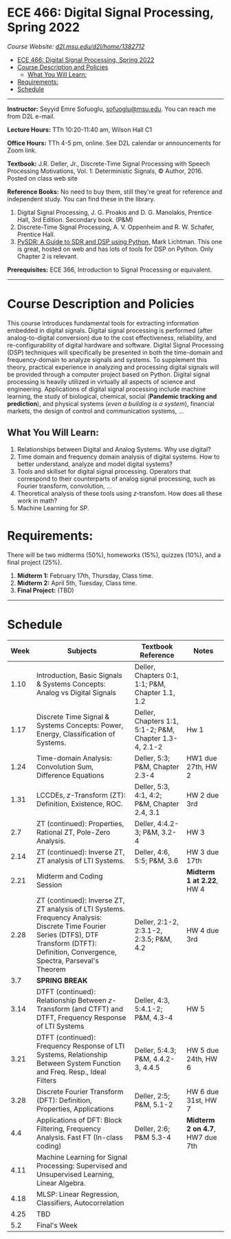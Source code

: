 # ECE 466: Digital Signal Processing, Spring 2022
*Course Website: [d2l.msu.edu/d2l/home/1382712](https://d2l.msu.edu/d2l/home/1382712)*
- [ECE 466: Digital Signal Processing, Spring 2022](#ece-466-digital-signal-processing-spring-2022)
- [Course Description and Policies](#course-description-and-policies)
  - [What You Will Learn:](#what-you-will-learn)
- [Requirements:](#requirements)
- [Schedule](#schedule)

---
__Instructor:__ Seyyid Emre Sofuoglu, sofuoglu@msu.edu. You can reach me from D2L e-mail.

__Lecture Hours:__ TTh 10:20-11:40 am, Wilson Hall C1

__Office Hours:__ TTh 4-5 pm, online. See D2L calendar or announcements for Zoom link.

__Textbook:__ J.R. Deller, Jr., Discrete-Time Signal Processing with Speech Processing Motivations, Vol. 1: Deterministic Signals, &copy; Author, 2016. Posted on class web site

__Reference Books:__ No need to buy them, still they're great for reference and independent study. You can find these in the library.
1. Digital  Signal  Processing,  J.  G.  Proakis  and  D.  G.  Manolakis,  Prentice  Hall, 3rd Edition. Secondary book. (P&M)
2. Discrete-Time Signal Processing, A. V. Oppenheim and R. W. Schafer, Prentice 
Hall.
3. [PySDR: A Guide to SDR and DSP using Python](https://pysdr.org/index.html), Mark Lichtman. This one is great, hosted on web and has lots of tools for DSP on Python. Only Chapter 2 is relevant.

__Prerequisites:__ ECE 366, Introduction to Signal Processing or equivalent.

---
Course Description and Policies 
=

This course introduces fundamental tools for extracting information 
embedded in digital signals. Digital signal processing is performed (after analog-to-digital conversion) due to the cost effectiveness, reliability, and re-configurability of digital hardware and software. Digital Signal Processing (DSP) techniques will specifically be presented in both the time-domain and frequency-domain to analyze signals and systems. To supplement this theory, practical experience in analyzing and processing digital signals will be provided through a computer project based on Python. Digital signal processing is heavily utilized in virtually all aspects of science and engineering. Applications of digital signal processing include machine learning, the study of biological, chemical, social (__Pandemic tracking and prediction__), and physical systems (_even a building is a system_), financial markets, the design of control and communication systems, ...

## What You Will Learn:
1. Relationships between Digital and Analog Systems. Why use digital?
2. Time domain and frequency domain analysis of digital systems. How to better understand, analyze and model digital systems?
3. Tools and skillset for digital signal processing. Operators that correspond to their counterparts of analog signal processing, such as Fourier transform, convolution, ...
4. Theoretical analysis of these tools using $z$-transfom. How does all these work in math?
5. Machine Learning for SP. 

Requirements: 
==
There will be two midterms (50%), homeworks (15%), quizzes (10%), and a final project (25%).
1. __Midterm 1:__ February 17th, Thursday, Class time.
2. __Midterm 2:__ April 5th, Tuesday, Class time.
3. __Final Project:__ (TBD)

---
Schedule
=

| Week | Subjects | Textbook Reference | Notes|
|-|-|-|-|
| 1.10 |  Introduction, Basic Signals & Systems Concepts: Analog vs Digital Signals | Deller, Chapters 0:1, 1:1; P&M, Chapter 1.1, 1.2 |
| 1.17 |  Discrete Time Signal & Systems Concepts: Power, Energy, Classification of Systems.  |  Deller, Chapters 1:1, 5:1-2; P&M, Chapter 1.3-4, 2.1-2 | Hw 1 |
| 1.24 |  Time-domain Analysis: Convolution Sum, Difference Equations |  Deller, 5:3; P&M, Chapter 2.3-4| HW1 due 27th, HW 2 |
| 1.31 |  LCCDEs, $z$-Transform (ZT): Definition, Existence, ROC.  | Deller, 5:3, 4:1, 4:2; P&M, Chapter 2.4, 3.1 | HW 2 due 3rd |
| 2.7 |  ZT (continued):  Properties, Rational ZT, Pole-Zero Analysis. | Deller, 4:4.2-3; P&M, 3.2-4  | HW 3 |
| 2.14 |  ZT (continued): Inverse ZT, ZT analysis of LTI Systems. | Deller, 4:6, 5:5; P&M, 3.6 | HW 3 due 17th | 
| 2.21 | Midterm and Coding Session | | __Midterm 1 at 2.22__, HW 4 |
| 2.28 | ZT (continued): Inverse ZT, ZT analysis of LTI Systems.  Frequency Analysis: Discrete Time Fourier Series (DTFS), DTF Transform (DTFT): Definition, Convergence, Spectra, Parseval's Theorem  |  Deller,  2:1-2, 2:3.1-2, 2:3.5; P&M, 4.2|  HW 4 due 3rd |
| 3.7 |  __SPRING BREAK__ | |
| 3.14 |  DTFT (continued): Relationship Between $z$-Transform (and CTFT) and DTFT, Frequency Response of LTI Systems|  Deller, 4:3, 5:4.1-2; P&M, 4.3-4  |  HW 5 |
| 3.21 |  DTFT (continued): Frequency Response of LTI Systems, Relationship Between System Function and Freq. Resp., Ideal Filters |  Deller, 5:4.3; P&M, 4.4.2-3, 4.4.5 | HW 5 due 24th, HW 6 |
| 3.28 |  Discrete Fourier Transform (DFT): Definition, Properties, Applications  | Deller, 2:5; P&M, 5.1-2 | HW 6 due 31st, HW 7|
| 4.4 |  Applications of DFT: Block Filtering, Frequency Analysis. Fast FT (In-class coding) | Deller, 2:6; P&M 5.3-4 | __Midterm 2 on 4.7__, HW7 due 7th |
| 4.11 | Machine Learning for Signal Processing: Supervised and Unsupervised Learning, Linear Algebra.  |  |
| 4.18 | MLSP: Linear Regression, Classifiers, Autocorrelation |  |
| 4.25 |  TBD |  |
| 5.2 |  Final's Week |  |